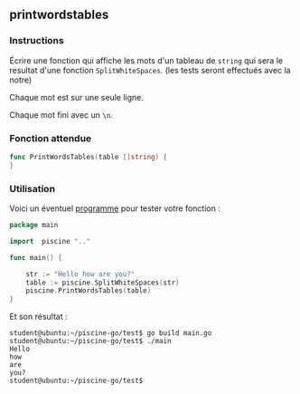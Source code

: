 ## printwordstables

### Instructions

Écrire une fonction qui affiche les mots d'un tableau de `string` qui sera le resultat d'une fonction `SplitWhiteSpaces`. (les tests seront effectués avec la notre)

Chaque mot est sur une seule ligne.

Chaque mot fini avec un `\n`.

### Fonction attendue

```go
func PrintWordsTables(table []string) {
}
```

### Utilisation

Voici un éventuel [programme](TODO-LINK) pour tester votre fonction :

```go
package main

import 	piscine ".."

func main() {

	str := "Hello how are you?"
	table := piscine.SplitWhiteSpaces(str)
	piscine.PrintWordsTables(table)
}
```

Et son résultat :

```console
student@ubuntu:~/piscine-go/test$ go build main.go
student@ubuntu:~/piscine-go/test$ ./main
Hello
how
are
you?
student@ubuntu:~/piscine-go/test$
```
